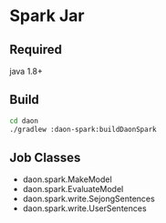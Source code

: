 # Spark Jar

## Required

java 1.8+

## Build

```bash
cd daon
./gradlew :daon-spark:buildDaonSpark
```
## Job Classes

- daon.spark.MakeModel
- daon.spark.EvaluateModel
- daon.spark.write.SejongSentences
- daon.spark.write.UserSentences
